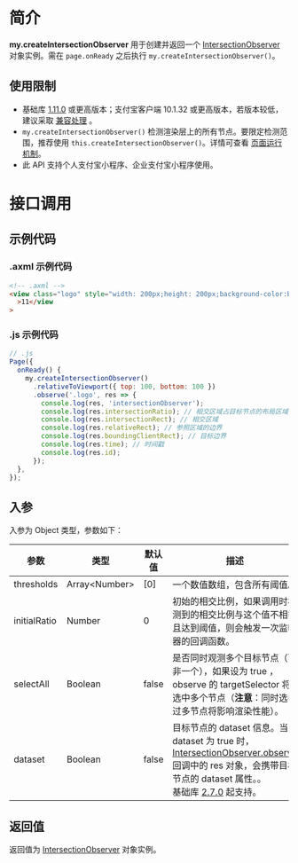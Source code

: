 # 简介

**my.createIntersectionObserver** 用于创建并返回一个 [IntersectionObserver](https://opendocs.alipay.com/mini/api/intersectionobserver-overview) 对象实例。需在 `page.onReady` 之后执行 `my.createIntersectionObserver()`。

## 使用限制

- 基础库 [1.11.0](https://opendocs.alipay.com/mini/framework/lib) 或更高版本；支付宝客户端 10.1.32 或更高版本，若版本较低，建议采取 [兼容处理](https://opendocs.alipay.com/mini/framework/compatibility) 。
- `my.createIntersectionObserver()` 检测渲染层上的所有节点。要限定检测范围，推荐使用 `this.createIntersectionObserver()`。详情可查看 [页面运行机制](https://opendocs.alipay.com/mini/framework/page-detail#Page.prototype.createIntersectionObserver)。
- 此 API 支持个人支付宝小程序、企业支付宝小程序使用。

# 接口调用

## 示例代码

### .axml 示例代码

```html
<!-- .axml -->
<view class="logo" style="width: 200px;height: 200px;background-color:blue"
  >11</view
>
```

### .js 示例代码

```javascript
// .js
Page({
  onReady() {
    my.createIntersectionObserver()
      .relativeToViewport({ top: 100, bottom: 100 })
      .observe('.logo', res => {
        console.log(res, 'intersectionObserver');
        console.log(res.intersectionRatio); // 相交区域占目标节点的布局区域的比例
        console.log(res.intersectionRect); // 相交区域
        console.log(res.relativeRect); // 参照区域的边界
        console.log(res.boundingClientRect); // 目标边界
        console.log(res.time); // 时间戳
        console.log(res.id);
      });
  },
});
```

## 入参

入参为 Object 类型，参数如下：

| **参数** | **类型** | **默认值** | **描述** |
| --- | --- | --- | --- |
| thresholds | Array\<Number\> | [0] | 一个数值数组，包含所有阈值。 |
| initialRatio | Number | 0 | 初始的相交比例，如果调用时检测到的相交比例与这个值不相等且达到阈值，则会触发一次监听器的回调函数。 |
| selectAll | Boolean | false | 是否同时观测多个目标节点（而非一个），如果设为 true ，observe 的 targetSelector 将选中多个节点（**注意**：同时选中过多节点将影响渲染性能）。  |
| dataset | Boolean | false | 目标节点的 dataset 信息。当 dataset 为 true 时，[IntersectionObserver.observe](https://opendocs.alipay.com/mini/api/pra7yc) 回调中的 res 对象，会携带目标节点的 dataset 属性。。<br />基础库 [2.7.0](https://opendocs.alipay.com/mini/framework/lib-upgrade-v2) 起支持。 |

## 返回值

返回值为 [IntersectionObserver](https://opendocs.alipay.com/mini/api/intersectionobserver-overview) 对象实例。
